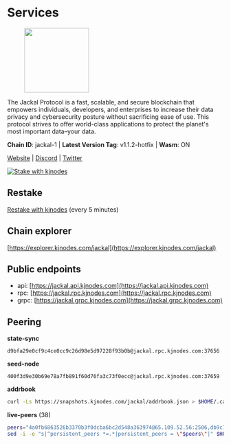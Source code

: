 # Services

<figure><img src="https://raw.githubusercontent.com/kj89/testnet_manuals/main/pingpub/logos/jackal.png" width="150" alt=""><figcaption></figcaption></figure>

The Jackal Protocol is a fast, scalable, and secure blockchain that empowers  individuals, developers, and enterprises to increase their data privacy and  cybersecurity posture without sacrificing ease of use. This protocol strives  to offer world-class applications to protect the planet's most important data–your data.

**Chain ID**: jackal-1 | **Latest Version Tag**: v1.1.2-hotfix | **Wasm**: ON

[Website](https://jackalprotocol.com) | [Discord](https://discord.com/invite/5GKym3p6rj) | [Twitter](https://twitter.com/Jackal_Protocol)

[![Stake with kjnodes](https://i.ibb.co/cr44Q8j/button-stake-with-kjnodes.png)](https://restake.app/jackal/jklvaloper1tr3wm3mdkz0tda6t7vavqnn7fe2g4un0f67xmt)

## Restake

[Restake with kjnodes](https://restake.app/jackal/jklvaloper1tr3wm3mdkz0tda6t7vavqnn7fe2g4un0f67xmt) (every 5 minutes)
## Chain explorer
[https://explorer.kjnodes.com/jackal](https://explorer.kjnodes.com/jackal)

## Public endpoints

* api: [https://jackal.api.kjnodes.com](https://jackal.api.kjnodes.com)
* rpc: [https://jackal.rpc.kjnodes.com](https://jackal.rpc.kjnodes.com)
* grpc: [https://jackal.grpc.kjnodes.com](https://jackal.grpc.kjnodes.com)

## Peering

**state-sync**

```text
d9bfa29e0cf9c4ce0cc9c26d98e5d97228f93b0b@jackal.rpc.kjnodes.com:37656
```

**seed-node**

```text
400f3d9e30b69e78a7fb891f60d76fa3c73f0ecc@jackal.rpc.kjnodes.com:37659
```

**addrbook**
```bash
curl -Ls https://snapshots.kjnodes.com/jackal/addrbook.json > $HOME/.canine/config/addrbook.json
```

**live-peers** (38)
```bash
peers="4a0fb6863526b3370b3f0dcba6bc2d548a363974@65.109.52.56:2506,db9c7d34cd04e155b3eed730f68fc9315245cf5c@65.108.124.219:30656,173c43436e2287f3660c344a5fd2386da4a61968@65.109.92.241:11126,e08efc0b0e15e4d8eacf0f4ed5e52f6e9bdc312d@144.76.97.251:36156,a877c11ecef83401dcc96c4499874ebc3f13367b@116.202.36.240:10756,ef8c470a03f3753df53dad15a435f99d6869f6a7@51.81.107.95:10856,d9bfa29e0cf9c4ce0cc9c26d98e5d97228f93b0b@65.109.88.38:37656,159834da1073b793a9f6730841d827802051ed75@198.244.178.213:26656,ff94a29e02de8369faf37c76d3c97684bbd51bd6@185.16.38.165:17556,83d66a37202785b09aee4e3ae1b50d2ddfbf860c@162.19.89.8:10856,399068f8371dce4ae5d7cd7da2c965e765e68f4b@65.108.238.102:17556,68b81df146d915f599775a18953bbefbd49d024a@193.70.33.64:17556,271625e66eed066b35e8e7c84a0bf62c3b0429eb@155.133.22.8:23856,588e509e3a8c1dc4ba938779bf569cd9f6f0f4be@212.23.222.109:26256,dd7e72f0a71476e51c0a601a40d6fc02a1ae1a95@65.108.6.45:60856,dd3cab79ffae0aed4f519503b66e9403c69eeb14@85.237.193.101:25565,dbbd1e102b9d0cde827cd272205fa3a2886a6b2c@5.9.147.22:21656,ee2ef67b49cbc7b4af7ff0b7321870a5d9ae69a5@65.108.138.80:17556,7adbbe1a5f867a0befcf1fd94f395dd8257d718f@73.40.151.121:15656,69b34e294afe1e237eee043805ba211aedd6db7c@65.108.99.169:18656,a2afb42b65da7013eca54778ce01dfb877c2a82a@154.12.227.132:37656,11c23c5341d0ac69f9ebb3be9afa7fe0e134ece0@94.79.54.137:28656,a79da224ad9d4501dbf1d547986ebec55d56b951@135.181.128.114:17556,f7b5bc8e8eb8a954f9c36ac7c06ff7b9b847c785@167.86.82.140:46656,ae69a9186ee7fc09d4c46e76ee0ebea537171937@94.130.137.122:33656,26b6255375a592c3b0664bd474a6975f468c3785@88.99.164.158:11126,d39fecbc409541de13fa644d90066d4dabe08262@95.165.89.222:24475,c2842c76779913e05fa4256e3caab852e1782951@202.61.194.254:60756,2bb49680d595628991383323806db3fa53d15eb5@65.109.85.170:53656,460cf6a14f3fa0f3882400fbdcb80033105cac79@178.154.241.46:26656,6852add4eaa027707a6000c78ea9e7cde81b058f@18.118.26.4:26656,0faa7f1099de2e02deebe09fcb52863056333265@144.202.72.17:26616,289c3e984194ac2ccaa74e201147010648e90970@195.3.223.108:26656,68205c025ec65bf4d4183691d19d15b0a72221ec@65.108.42.185:26656,55df88ae25223565af42ccd6b3b558b8e70bba31@213.239.216.252:26656,fc5cfe32547c96e943d9f8e18e9904d2e639e32d@149.202.72.186:26638,24d557203af1734d8a9e94d1819f0920ee66845c@185.252.235.83:27656,ac6e9b3fc2d18f51aa8d6f98bae9e05acfac97e1@217.131.122.183:26656"
sed -i -e "s|^persistent_peers *=.*|persistent_peers = \"$peers\"|" $HOME/.canine/config/config.toml
```
